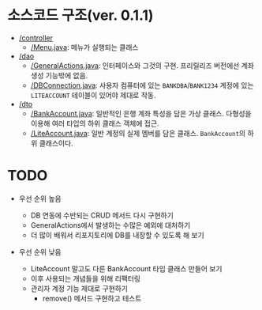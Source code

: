 # 소스코드 구조(ver. 0.1.1)

- [/controller](/999999_ETC/1_Exercisesexample-program/controller/)
    - [/Menu.java](/999999_ETC/1_Exercisesexample-program/controller/Menu.java): 메뉴가 실행되는 클래스
- [/dao](/999999_ETC/1_Exercisesexample-program/dao/)
    - [/GeneralActions.java](/999999_ETC/1_Exercisesexample-program/dao/GeneralActions.java): 인터페이스와 그것의 구현. 프리릴리즈 버전에선 계좌 생성 기능밖에 없음.
    - [/DBConnection.java](/999999_ETC/1_Exercisesexample-program/dao/DBConnection.java): 사용자 컴퓨터에 있는 `BANKDBA`/`BANK1234` 계정에 있는 `LITEACCOUNT` 테이블이 있어야 제대로 작동.
- [/dto](/999999_ETC/1_Exercisesexample-program/dto/)
    - [/BankAccount.java](/999999_ETC/1_Exercisesexample-program/dto/BankAccount.java): 일반적인 은행 계좌 특성을 담은 가상 클래스. 다형성을 이용해 여러 타입의 하위 클래스 객체에 접근.
    - [/LiteAccount.java](/999999_ETC/1_Exercisesexample-program/dto/LiteAccount.java): 일반 계정의 실제 멤버를 담은 클래스. `BankAccount`의 하위 클래스이다.

# TODO

- 우선 순위 높음
    - DB 연동에 수반되는 CRUD 메서드 다시 구현하기
    - GeneralActions에서 발생하는 수많은 예외에 대처하기
    - 더 많이 배워서 리포지토리에 DB를 내장할 수 있도록 해 보기

- 우선 순위 낮음
    - LiteAccount 말고도 다른 BankAccount 타입 클래스 만들어 보기
    - 이후 사용되는 개념들을 위해 리팩터링
    - 관리자 계정 기능 제대로 구현하기
        - remove() 메서드 구현하고 테스트